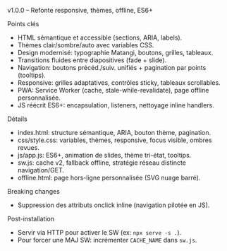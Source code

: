 v1.0.0 – Refonte responsive, thèmes, offline, ES6+

Points clés
- HTML sémantique et accessible (sections, ARIA, labels).
- Thèmes clair/sombre/auto avec variables CSS.
- Design modernisé: typographie Matangi, boutons, grilles, tableaux.
- Transitions fluides entre diapositives (fade + slide).
- Navigation: boutons précéd./suiv. unifiés + pagination par points (tooltips).
- Responsive: grilles adaptatives, contrôles sticky, tableaux scrollables.
- PWA: Service Worker (cache, stale-while-revalidate), page offline personnalisée.
- JS réécrit ES6+: encapsulation, listeners, nettoyage inline handlers.

Détails
- index.html: structure sémantique, ARIA, bouton thème, pagination.
- css/style.css: variables, thèmes, responsive, focus visible, ombres revues.
- js/app.js: ES6+, animation de slides, thème tri-état, tooltips.
- sw.js: cache v2, fallback offline, stratégie réseau distincte navigation/GET.
- offline.html: page hors-ligne personnalisée (SVG nuage barré).

Breaking changes
- Suppression des attributs onclick inline (navigation pilotée en JS).

Post-installation
- Servir via HTTP pour activer le SW (ex: `npx serve -s .`).
- Pour forcer une MAJ SW: incrémenter `CACHE_NAME` dans `sw.js`.

